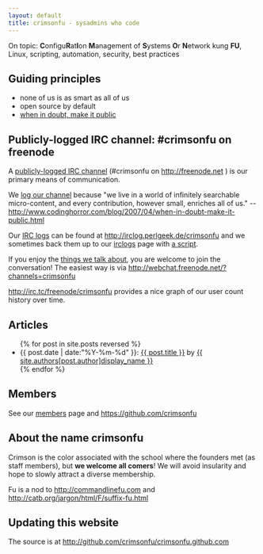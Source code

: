 ```yaml
---
layout: default
title: crimsonfu - sysadmins who code
---
```

On topic: **C**onfigu**R**at**I**on **M**anagement of **S**ystems **O**r **N**etwork kung **FU**, Linux, scripting, automation, security, best practices

## Guiding principles

* none of us is as smart as all of us
* open source by default
* [when in doubt, make it public](http://www.codinghorror.com/blog/2007/04/when-in-doubt-make-it-public.html)

## Publicly-logged IRC channel: #crimsonfu on freenode

A [publicly-logged IRC channel][logs] (#crimsonfu on http://freenode.net ) is our primary means of communication.

We [log our channel][logs] because "we live in a world of infinitely searchable micro-content, and every contribution, however small, enriches all of us." -- http://www.codinghorror.com/blog/2007/04/when-in-doubt-make-it-public.html

Our [IRC logs][logs] can be found at http://irclog.perlgeek.de/crimsonfu and we sometimes back them up to our [irclogs](irclogs) page with [a script](bin/logfetch.pl).

If you enjoy the [things we talk about][logs], you are welcome to join the conversation!  The easiest way is via http://webchat.freenode.net/?channels=crimsonfu

http://irc.tc/freenode/crimsonfu provides a nice graph of our user count history over time.

## Articles

<ul>
{% for post in site.posts reversed %}
<li>{{ post.date | date:"%Y-%m-%d" }}: <a href="{{ post.url }}">{{ post.title }}</a> by <a href="/members/{{post.author}}">{{ site.authors[post.author]display_name }}</a></li>
{% endfor %}
</ul>

## Members

See our [members](members) page and https://github.com/crimsonfu

## About the name crimsonfu

Crimson is the color associated with the school where the founders met (as staff members), but **we welcome all comers**!  We will avoid insularity and hope to slowly attract a diverse membership.

Fu is a nod to http://commandlinefu.com and http://catb.org/jargon/html/F/suffix-fu.html

## Updating this website

The source is at http://github.com/crimsonfu/crimsonfu.github.com 

[logs]: http://irclog.perlgeek.de/crimsonfu
